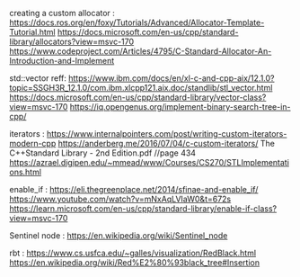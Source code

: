 
creating a custom allocator :
https://docs.ros.org/en/foxy/Tutorials/Advanced/Allocator-Template-Tutorial.html
https://docs.microsoft.com/en-us/cpp/standard-library/allocators?view=msvc-170
https://www.codeproject.com/Articles/4795/C-Standard-Allocator-An-Introduction-and-Implement


std::vector reff:
https://www.ibm.com/docs/en/xl-c-and-cpp-aix/12.1.0?topic=SSGH3R_12.1.0/com.ibm.xlcpp121.aix.doc/standlib/stl_vector.html
https://docs.microsoft.com/en-us/cpp/standard-library/vector-class?view=msvc-170
https://iq.opengenus.org/implement-binary-search-tree-in-cpp/


iterators :
https://www.internalpointers.com/post/writing-custom-iterators-modern-cpp
https://anderberg.me/2016/07/04/c-custom-iterators/
The C++Standard Library - 2nd Edition.pdf //page 434
https://azrael.digipen.edu/~mmead/www/Courses/CS270/STLImplementations.html


enable_if :
https://eli.thegreenplace.net/2014/sfinae-and-enable_if/
https://www.youtube.com/watch?v=mNxAqLVIaW0&t=672s
https://learn.microsoft.com/en-us/cpp/standard-library/enable-if-class?view=msvc-170

Sentinel node :
https://en.wikipedia.org/wiki/Sentinel_node

rbt :
https://www.cs.usfca.edu/~galles/visualization/RedBlack.html
https://en.wikipedia.org/wiki/Red%E2%80%93black_tree#Insertion
